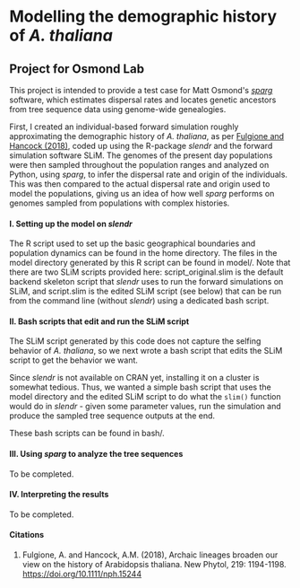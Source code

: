 
# Modelling the demographic history of _A. thaliana_
## Project for Osmond Lab

This project is intended to provide a test case for Matt Osmond's [_sparg_](https://github.com/mmosmond/sparg.git) software, which estimates dispersal rates and locates genetic ancestors from tree sequence data using genome-wide genealogies.

First, I created an individual-based forward simulation roughly approximating the demographic history of _A. thaliana_, as per [Fulgione and Hancock (2018)](https://doi.org/10.1111/nph.15244), coded up using the R-package _slendr_ and the forward simulation software SLiM. The genomes of the present day populations were then sampled throughout the population ranges and analyzed on Python, using _sparg_, to infer the dispersal rate and origin of the individuals. This was then compared to the actual dispersal rate and origin used to model the populations, giving us an idea of how well _sparg_ performs on genomes sampled from populations with complex histories.

#### I. Setting up the model on _slendr_
The R script used to set up the basic geographical boundaries and population dynamics can be found in the home directory. The files in the model directory generated by this R script can be found in model/. Note that there are two SLiM scripts provided here: script_original.slim is the default backend skeleton script that _slendr_ uses to run the forward simulations on SLiM, and script.slim is the edited SLiM script (see below) that can be run from the command line (without _slendr_) using a dedicated bash script.

#### II. Bash scripts that edit and run the SLiM script
The SLiM script generated by this code does not capture the selfing behavior of _A. thaliana_, so we next wrote a bash script that edits the SLiM script to get the behavior we want. 

Since _slendr_ is not available on CRAN yet, installing it on a cluster is somewhat tedious. Thus, we wanted a simple bash script that uses the model directory and the edited SLiM script to do what the ```slim()``` function would do in _slendr_ - given some parameter values, run the simulation and produce the sampled tree sequence outputs at the end.

These bash scripts can be found in bash/.

#### III. Using _sparg_ to analyze the tree sequences
To be completed.

#### IV. Interpreting the results
To be completed.

#### Citations
1. Fulgione, A. and Hancock, A.M. (2018), Archaic lineages broaden our view on the history of Arabidopsis thaliana. New Phytol, 219: 1194-1198. https://doi.org/10.1111/nph.15244
